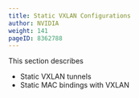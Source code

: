 ```yaml
---
title: Static VXLAN Configurations
author: NVIDIA
weight: 141
pageID: 8362788
---
```

This section describes

  - Static VXLAN tunnels
  - Static MAC bindings with VXLAN

